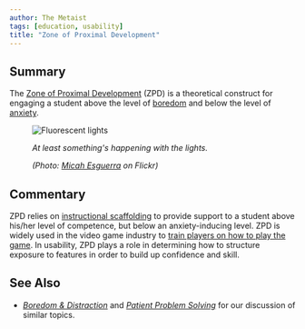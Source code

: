 ```yaml
---
author: The Metaist
tags: [education, usability]
title: "Zone of Proximal Development"
---
```


## Summary

<div class="entry-summary" markdown="1">

The [Zone of Proximal Development][wiki-1] (ZPD) is
a theoretical construct for engaging a student above
the level of [boredom][wiki-2] and below the level of [anxiety][wiki-3].

</div>

<figure markdown="1">

![Fluorescent lights]({{thumbnail}})

<figcaption markdown="1">

_At least something's happening with the lights._

  <address markdown="1">

(Photo: [Micah Esguerra](http://www.flickr.com/photos/micahe/370242964/) on Flickr)</address>

</figcaption>
</figure><!--more-->

## Commentary

ZPD relies on [instructional scaffolding][wiki-4] to provide support
to a student above his/her level of competence, but below an anxiety-inducing
level. ZPD is widely used in the video game industry to
[train players on how to play the game][link-1]. In usability, ZPD plays a role
in determining how to structure exposure to features in order to build up
confidence and skill.

## See Also

- <cite>[Boredom & Distraction][meta-1]</cite>
  and <cite>[Patient Problem Solving][meta-2]</cite>
  for our discussion of similar topics.

[meta-1]: /blog/2011/09/boredom-distraction.html
[meta-2]: /blog/2011/11/patient-problem-solving.html
[wiki-1]: http://en.wikipedia.org/wiki/Zone_of_proximal_development
[wiki-2]: http://en.wikipedia.org/wiki/Boredom
[wiki-3]: http://en.wikipedia.org/wiki/Anxiety
[wiki-4]: http://en.wikipedia.org/wiki/Instructional_scaffolding
[link-1]: http://researchquest.blogspot.com/2007/09/instructional-design-video-games-zpd.html
